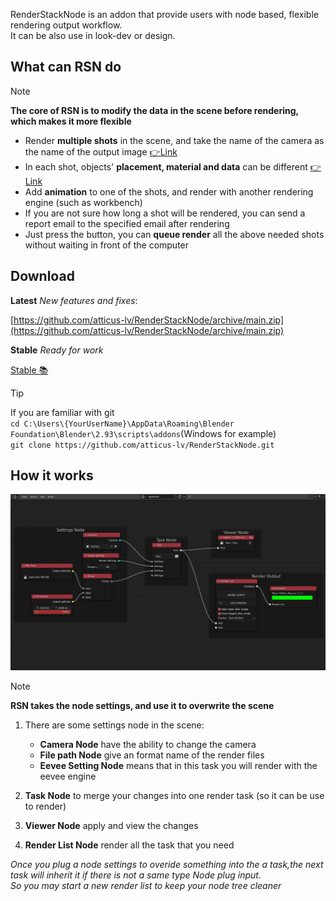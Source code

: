 RenderStackNode is an addon that provide users with node based, flexible rendering output workflow. <br>
It can be also use in look-dev or design.<br>

## What can RSN do

> [!NOTE]
> **The core of RSN is to modify the data in the scene before rendering, which makes it more flexible** <br>

+ Render **multiple shots** in the scene, and take the name of the camera as the name of the output image   [👉Link](Example1.md)
+ In each shot, objects' **placement, material and data** can be different   [👉Link](Example2.md)
+ Add **animation** to one of the shots, and render with another rendering engine (such as workbench)
+ If you are not sure how long a shot will be rendered, you can send a report email to the specified email after
  rendering
+ Just press the button, you can **queue render** all the above needed shots without waiting in front of the computer

<!-- panels:start -->

<!-- div:title-panel -->

## Download

<!-- div:left-panel -->

**Latest** *New features and fixes*:

[https://github.com/atticus-lv/RenderStackNode/archive/main.zip](https://github.com/atticus-lv/RenderStackNode/archive/main.zip)

**Stable** *Ready for work*

[Stable 📚 ](https://github.com/atticus-lv/RenderStackNode/releases/latest)



<!-- div:right-panel -->

> [!TIP]
> If you are familiar with git<br>`cd C:\Users\{YourUserName}\AppData\Roaming\Blender Foundation\Blender\2.93\scripts\addons`(Windows for example)<br>`git clone https://github.com/atticus-lv/RenderStackNode.git`

<!-- panels:end -->


<!-- panels:start -->

<!-- div:title-panel -->

## How it works

<!-- div:left-panel -->

<img src="media/img/howitwork.png" width=960px />

<!-- div:right-panel -->

> [!NOTE]
> **RSN takes the node settings, and use it to overwrite the scene**

1. There are some settings node in the scene:

    + **Camera Node** have the ability to change the camera
    + **File path Node** give an format name of the render files
    + **Eevee Setting Node** means that in this task you will render with the eevee engine

2. **Task Node** to merge your changes into one render task (so it can be use to render)

3. **Viewer Node**  apply and view the changes

4. **Render List Node**  render all the task that you need

*Once you plug a node settings to overide something into the a task,the next task will inherit it if there is not a same
type Node plug input. <br>So you may start a new render list to keep your node tree cleaner*

<!-- panels:end -->



